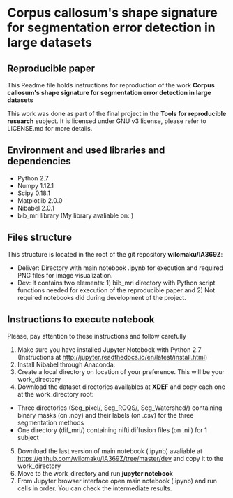 # Corpus callosum's shape signature for segmentation error detection in large datasets

## Reproducible paper

This Readme file holds instructions for reproduction of the work **Corpus callosum's shape signature for segmentation error detection in large datasets**

This work was done as part of the final project in the **Tools for reproducible research** subject. It is licensed under GNU v3 license, please refer to LICENSE.md for more details.

## Environment and used libraries and dependencies

* Python 2.7
* Numpy 1.12.1
* Scipy 0.18.1
* Matplotlib 2.0.0
* Nibabel 2.0.1
* bib_mri library (My library avaliable on: )

## Files structure

This structure is located in the root of the git repository **wilomaku/IA369Z**:

* Deliver: Directory with main notebook .ipynb for execution and required PNG files for image visualization.
* Dev: It contains two elements: 1) bib_mri directory with Python script functions needed for execution of the reproducible paper and 2) Not required notebooks did during development of the project.

## Instructions to execute notebook

Please, pay attention to these instructions and follow carefully

1. Make sure you have installed Jupyter Notebook with Python 2.7 (Instructions at http://jupyter.readthedocs.io/en/latest/install.html)
2. Install Nibabel through Anaconda: 
3. Create a local directory on location of your preference. This will be your work_directory
4. Download the dataset directories availables at **XDEF** and copy each one at the work_directory root:
  * Three directories (Seg_pixel/, Seg_ROQS/, Seg_Watershed/) containing binary masks (on .npy) and their labels (on .csv) for the three segmentation methods
  * One directory (dif_mri/) containing nifti diffusion files (on .nii) for 1 subject
5. Download the last version of main notebook (.ipynb) avaliable at https://github.com/wilomaku/IA369Z/tree/master/dev and copy it to the work_directory
6. Move to the work_directory and run **jupyter notebook**
7. From Jupyter browser interface open main notebook (.ipynb) and run cells in order. You can check the intermediate results.
